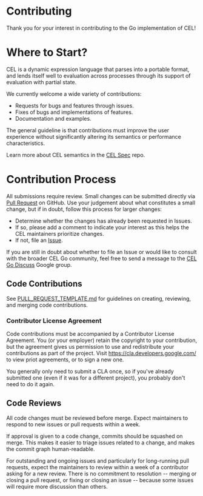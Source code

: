 # Contributing

Thank you for your interest in contributing to the Go implementation of CEL!

# Where to Start?

CEL is a dynamic expression language that parses into a portable format,
and lends itself well to evaluation across processes through its support
of evaluation with partial state.

We currently welcome a wide variety of contributions:

* Requests for bugs and features through issues.
* Fixes of bugs and implementations of features.
* Documentation and examples.

The general guideline is that contributions must improve the user experience
without significantly altering its semantics or performance characteristics.

Learn more about CEL semantics in the [CEL Spec][1] repo.

# Contribution Process

All submissions require review. Small changes can be submitted directly via
[Pull Request](./PULL_REQUEST_TEMPLATE.md) on GitHub. Use your judgement about
what constitutes a small change, but if in doubt, follow this process for
larger changes:

* Determine whether the changes has already been requested in Issues.
* If so, please add a comment to indicate your interest as this helps
  the CEL maintainers prioritize changes.
* If not, file an [Issue](./ISSUE_TEMPLATE.md).

If you are still in doubt about whether to file an Issue or would like to
consult with the broader CEL Go community, feel free to send a message to
the [CEL Go Discuss][2] Google group.

## Code Contributions

See [PULL_REQUEST_TEMPLATE.md](./PULL_REQUEST_TEMPLATE.md) for guidelines on
creating, reviewing, and merging code contributions.

### Contributor License Agreement

Code contributions must be accompanied by a Contributor License Agreement. You
(or your employer) retain the copyright to your contribution, but the agreement
gives us permission to use and redistribute your contributions as part of the
project. Visit <https://cla.developers.google.com/> to view priot agreements,
or to sign a new one.

You generally only need to submit a CLA once, so if you've already submitted
one (even if it was for a different project), you probably don't need to do it
again.

## Code Reviews

All code changes must be reviewed before merge. Expect maintainers to respond
to new issues or pull requests within a week.

If approval is given to a code change, commits should be squashed on merge.
This makes it easier to triage issues related to a change, and makes the commit
graph human-readable.

For outstanding and ongoing issues and particularly for long-running pull
requests, expect the maintainers to review within a week of a contributor
asking for a new review. There is no commitment to resolution -- merging
or closing a pull request, or fixing or closing an issue -- because some
issues will require more discussion than others.

[1]:  https://github.com/google/cel-spec
[2]:  https://groups.google.com/forum/#!forum/cel-go-discuss 
